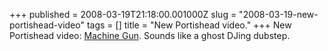+++
published = 2008-03-19T21:18:00.001000Z
slug = "2008-03-19-new-portishead-video"
tags = []
title = "New Portishead video."
+++
New Portishead video: [Machine
Gun](http://youtube.com/watch?v=KuuFqs7F95A). Sounds like a ghost DJing
dubstep.
